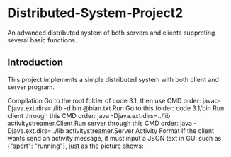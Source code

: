 # Distributed-System-Project2
An advanced distributed system of both servers and clients supproting several basic functions.

<h2>Introduction</h2>
<p>This project implements a simple distributed system with both client and server program.</p>
Compilation
Go to the root folder of code 3.1, then use CMD order:
javac-Djava.ext.dirs=./lib -d bin @bian.txt 
Run
Go to this folder: code 3.1/bin
Run client through this CMD order:
java -Djava.ext.dirs=../lib activitystreamer.Client
Run server through this CMD order:
java -Djava.ext.dirs=../lib activitystreamer.Server
Activity Format
If the client wants send an activity message, it must input a JSON text in GUI such as
{"sport": "running"}, just as the picture shows:
